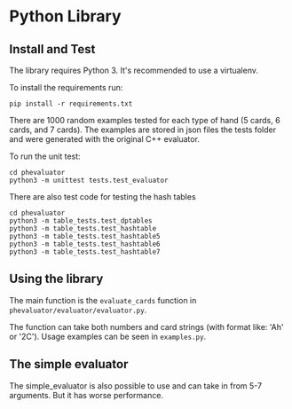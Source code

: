 # Python Library

## Install and Test
The library requires Python 3. It's recommended to use a virtualenv. 

To install the requirements run:
```
pip install -r requirements.txt
``` 


There are 1000 random examples tested for each type of hand (5 cards, 6 cards, and 7 cards). The examples are stored in json files the tests folder and were generated with the original C++ evaluator.


To run the unit test:

```
cd phevaluator
python3 -m unittest tests.test_evaluator
```

There are also test code for testing the hash tables
```
cd phevaluator
python3 -m table_tests.test_dptables
python3 -m table_tests.test_hashtable
python3 -m table_tests.test_hashtable5
python3 -m table_tests.test_hashtable6
python3 -m table_tests.test_hashtable7
```

## Using the library
The main function is the `evaluate_cards` function in `phevaluator/evaluator/evaluator.py`.

The function can take both numbers and card strings (with format like: 'Ah' or '2C'). Usage examples can be seen in `examples.py`.

## The simple evaluator

The simple_evaluator is also possible to use and can take in from 5-7 arguments. But it has worse performance.
